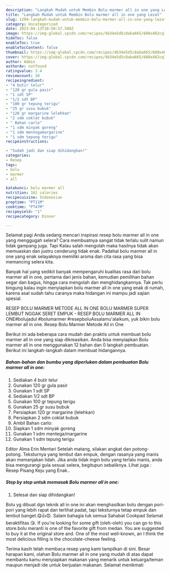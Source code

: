 ```yaml
---
description: "Langkah Mudah untuk Membin Bolu marmer all in one yang Lezat"
title: "Langkah Mudah untuk Membin Bolu marmer all in one yang Lezat"
slug: 1299-langkah-mudah-untuk-membin-bolu-marmer-all-in-one-yang-lezat
category: Uncategorized
date: 2023-04-13T10:50:57.588Z
image: https://img-global.cpcdn.com/recipes/4b34e5d5c8aba665/680x482cq70/bolu-marmer-all-in-one-foto-resep-utama.jpg
hideToc: false
enableToc: true
enableTocContent: false
thumbnail: https://img-global.cpcdn.com/recipes/4b34e5d5c8aba665/680x482cq70/bolu-marmer-all-in-one-foto-resep-utama.jpg
cover: https://img-global.cpcdn.com/recipes/4b34e5d5c8aba665/680x482cq70/bolu-marmer-all-in-one-foto-resep-utama.jpg
author: Admin
authorAv: notfound
ratingvalue: 3.4
reviewcount: 20
recipeingredient:
- "4 butir telur"
- "120 gr gula pasir"
- "1 sdt SP"
- "1/2 sdt BP"
- "100 gr tepung terigu"
- "25 gr susu bubuk"
- "120 gr margarine lelehkan"
- "2 sdm coklat bubuk"
- " Bahan carlo"
- "1 sdm minyak goreng"
- "1 sdm mentegamargarine"
- "1 sdm tepung terigu"
recipeinstructions:

- "Sudah jadi dan siap dihidangkan!"
categories:
- Resep
tags:
- bolu
- marmer
- all

katakunci: bolu marmer all 
nutrition: 161 calories
recipecuisine: Indonesian
preptime: "PT11M"
cooktime: "PT47M"
recipeyield: "1"
recipecategory: Dinner

---
```



Selamat pagi Anda sedang mencari inspirasi resep bolu marmer all in one yang menggugah selera? Cara membuatnya sangat tidak terlalu sulit namun tidak gampang juga. Tapi Kalau salah mengolah maka hasilnya tidak akan memuaskan dan justru cenderung tidak enak. Padahal bolu marmer all in one yang enak selayaknya memiliki aroma dan cita rasa yang bisa memancing selera kita.


Banyak hal yang sedikit banyak mempengaruhi kualitas rasa dari bolu marmer all in one, pertama dari jenis bahan, kemudian pemilihan bahan segar dan bagus, hingga cara mengolah dan menghidangkannya. Tak perlu bingung kalau ingin menyiapkan bolu marmer all in one yang enak di rumah, karena asal sudah tahu caranya maka hidangan ini mampu jadi sajian spesial.

RESEP BOLU MARMER METODE ALL IN ONE BOLU MARMER SUPER LEMBUT NGGAK SERET EMPUK - RESEP BOLU MARMER ALL IN ONE#bolujadul #bolumarmer #resepboluAssalamu&#39;alaikum, yuk bikin bolu marmer all in one. Resep Bolu Marmer Metode All in One


Berikut ini ada beberapa cara mudah dan praktis untuk membuat bolu marmer all in one yang siap dikreasikan. Anda bisa menyiapkan Bolu marmer all in one menggunakan 12 bahan dan 0 langkah pembuatan. Berikut ini langkah-langkah dalam membuat hidangannya.

<!--inarticleads1-->

##### Bahan-bahan dan bumbu yang diperlukan dalam pembuatan Bolu marmer all in one:

1. Sediakan 4 butir telur
1. Gunakan 120 gr gula pasir
1. Gunakan 1 sdt SP
1. Sediakan 1/2 sdt BP
1. Gunakan 100 gr tepung terigu
1. Gunakan 25 gr susu bubuk
1. Persiapkan 120 gr margarine (lelehkan)
1. Persiapkan 2 sdm coklat bubuk
1. Ambil  Bahan carlo:
1. Siapkan 1 sdm minyak goreng
1. Gunakan 1 sdm mentega/margarine
1. Gunakan 1 sdm tepung terigu


Editor Alma Erin Mentari Setelah matang, silakan angkat dan potong-potong. Teksturnya yang lembut dan empuk, dengan rasanya yang manis akan memanjakan lidah. Jika anda tidak ingin bolu yang terlalu manis, anda bisa mengurangi gula sesuai selera, begitupun sebaliknya. Lihat juga : Resep Pisang Keju yang Enak.. 

<!--inarticleads2-->

##### Step by step untuk memasak Bolu marmer all in one:


1. Selesai dan siap dihidangkan!

Bolu yg dibuat dgn teknik all in one ini akan menghasilkan bolu dengan pori-pori yang lebih rapat dan terlihat padat, tapi teksturnya tetap empuk dan lembut banget.😋👍😍. Salam bahagia tuk semua Sahabat Cookpad Selamat beraktifitas 😘. If you&#39;re looking for some gift (oleh-oleh) you can go to this store.bolu meranti is one of the favorite gift from medan. You are suggested to buy it at the original store and. One of the most well-known, an I think the most delicious filling is the chocolate-cheese feeling. 

Terima kasih telah membaca resep yang kami tampilkan di sini. Besar harapan kami, olahan Bolu marmer all in one yang mudah di atas dapat membantu kamu menyiapkan makanan yang menarik untuk keluarga/teman maupun menjadi ide untuk berjualan makanan. Selamat menikmati
